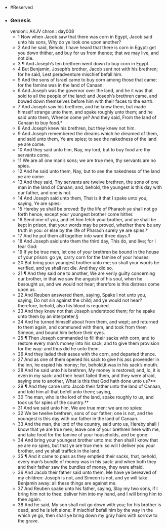 - #Reserved
- ### Genesis
  version:: AKJV
  chron:: day008
	- 1 Now when Jacob saw that there was corn in Egypt, Jacob said unto his sons, Why
	  do ye look one upon another?
	- 2 And he said, Behold, I have heard that there is corn in
	  Egypt: get you down thither, and buy for us from thence; that we may live, and not die.
	- 3 ¶ And Joseph’s ten brethren went down to buy corn in Egypt.
	- 4 But Benjamin,
	  Joseph’s brother, Jacob sent not with his brethren; for he said, Lest peradventure
	  mischief befall him.
	- 5 And the sons of Israel came to buy corn among those that came:
	  for the famine was in the land of Canaan.
	- 6 And Joseph was the governor over the land,
	  and he it was that sold to all the people of the land: and Joseph’s brethren came, and
	  bowed down themselves before him with their faces to the earth.
	- 7 And Joseph saw his brethren, and he knew them, but made himself strange unto
	  them, and spake roughly unto them; and he said unto them, Whence come ye? And
	  they said, From the land of Canaan to buy food.*
	- 8 And Joseph knew his brethren, but
	  they knew not him.
	- 9 And Joseph remembered the dreams which he dreamed of them,
	  and said unto them, Ye are spies; to see the nakedness of the land ye are come.
	- 10 And
	  they said unto him, Nay, my lord, but to buy food are thy servants come.
	- 11 We are all
	  one man’s sons; we are true men, thy servants are no spies.
	- 12 And he said unto them,
	  Nay, but to see the nakedness of the land ye are come.
	- 13 And they said, Thy servants are
	  twelve brethren, the sons of one man in the land of Canaan; and, behold, the youngest
	  is this day with our father, and one is not.
	- 14 And Joseph said unto them, That is it that I
	  spake unto you, saying, Ye are spies:
	- 15 Hereby ye shall be proved: By the life of Pharaoh
	  ye shall not go forth hence, except your youngest brother come hither.
	- 16 Send one of
	  you, and let him fetch your brother, and ye shall be kept in prison, that your words may
	  be proved, whether there be any truth in you: or else by the life of Pharaoh surely ye are
	  spies.†
	- 17 And he put them all together into ward three days.‡
	- 18 And Joseph said unto
	  them the third day, This do, and live; for I fear God:
	- 19 If ye be true men, let one of your
	  brethren be bound in the house of your prison: go ye, carry corn for the famine of your
	  houses:
	- 20 But bring your youngest brother unto me; so shall your words be verified,
	  and ye shall not die. And they did so.
	- 21 ¶ And they said one to another, We are verily guilty concerning our brother, in that
	  we saw the anguish of his soul, when he besought us, and we would not hear; therefore
	  is this distress come upon us.
	- 22 And Reuben answered them, saying, Spake I not unto
	  you, saying, Do not sin against the child; and ye would not hear? therefore, behold, also
	  his blood is required.
	- 23 And they knew not that Joseph understood them; for he spake
	  unto them by an interpreter.§
	- 24 And he turned himself about from them, and wept;
	  and returned to them again, and communed with them, and took from them Simeon,
	  and bound him before their eyes.
	- 25 ¶ Then Joseph commanded to fill their sacks with corn, and to restore every man’s
	  money into his sack, and to give them provision for the way: and thus did he unto them.
	- 26 And they laded their asses with the corn, and departed thence.
	- 27 And as one of them
	  opened his sack to give his ass provender in the inn, he espied his money; for, behold,it was in his sack’s mouth.
	- 28 And he said unto his brethren, My money is restored; and,
	  lo, it is even in my sack: and their heart failed them, and they were afraid, saying one to
	  another, What is this that God hath done unto us?**
	- 29 ¶ And they came unto Jacob their father unto the land of Canaan, and told him all
	  that befell unto them; saying,
	- 30 The man, who is the lord of the land, spake roughly to
	  us, and took us for spies of the country.††
	- 31 And we said unto him, We are true men; we
	  are no spies:
	- 32 We be twelve brethren, sons of our father; one is not, and the youngest
	  is this day with our father in the land of Canaan.
	- 33 And the man, the lord of the country,
	  said unto us, Hereby shall I know that ye are true men; leave one of your brethren here
	  with me, and take food for the famine of your households, and be gone:
	- 34 And bring
	  your youngest brother unto me: then shall I know that ye are no spies, but that ye are
	  true men: so will I deliver you your brother, and ye shall traffick in the land.
	- 35 ¶ And it came to pass as they emptied their sacks, that, behold, every man’s bundle
	  of money was in his sack: and when both they and their father saw the bundles of
	  money, they were afraid.
	- 36 And Jacob their father said unto them, Me have ye bereaved
	  of my children: Joseph is not, and Simeon is not, and ye will take Benjamin away: all
	  these things are against me.
	- 37 And Reuben spake unto his father, saying, Slay my two
	  sons, if I bring him not to thee: deliver him into my hand, and I will bring him to thee
	  again.
	- 38 And he said, My son shall not go down with you; for his brother is dead, and
	  he is left alone: if mischief befall him by the way in the which ye go, then shall ye bring
	  down my gray hairs with sorrow to the grave.